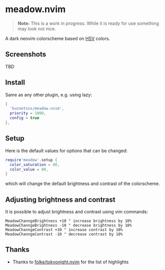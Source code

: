 # meadow.nvim

> **Note:** This is a work in progress. While it is ready for use something may look not nice.

A dark neovim colorscheme based on
[HSV](https://en.wikipedia.org/wiki/HSL_and_HSV) colors.

## Screenshots
TBD

## Install
Same as any other plugin, e.g. using lazy:
```lua
{
  'kuznetsss/meadow.nvim',
  priority = 1000,
  config = true
},
```

## Setup
Here is the default values for options that can be changed:
```lua
require'meadow'.setup {
  color_saturation = 80,
  color_value = 80,
}
```
which will change the default brightness and contrast of the colorscheme.


## Adjusting brightness and contrast
It is possible to adjust brightness and contrast using vim commands:
```vim
MeadowChanngeBrightness +10 " increase brightness by 10%
MeadowChanngeBrightness -10 " decrease brightness by 10%
MeadowChanngeContrast +10 " increase contrast by 10%
MeadowChanngeContrast -10 " decrease contrast by 10%
```

## Thanks
- Thanks to [folke/tokyonight.nvim](https://github.com/folke/tokyonight.nvim) for the list of highlights
